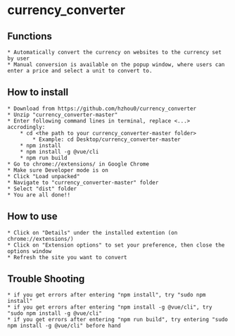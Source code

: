 # currency_converter

## Functions
    * Automatically convert the currency on websites to the currency set by user
    * Manual conversion is available on the popup window, where users can enter a price and select a unit to convert to.
    
## How to install
    * Download from https://github.com/hzhou0/currency_converter
    * Unzip "currency_converter-master"
    * Enter following command lines in terminal, replace <...> accrodingly:
        * cd <the path to your currency_converter-master folder>
            * Example: cd Desktop/currency_converter-master
        * npm install
        * npm install -g @vue/cli
        * npm run build
    * Go to chrome://extensions/ in Google Chrome
    * Make sure Developer mode is on
    * Click "Load unpacked"
    * Navigate to "currency_converter-master" folder
    * Select "dist" folder
    * You are all done!!

## How to use
    * Click on "Details" under the installed extention (on chrome://extensions/)
    * Click on "Extension options" to set your preference, then close the options window
    * Refresh the site you want to convert

## Trouble Shooting
    * if you get errors after entering "npm install", try "sudo npm install" 
    * if you get errors after entering "npm install -g @vue/cli", try "sudo npm install -g @vue/cli"
    * if you get errors after entering "npm run build", try entering "sudo npm install -g @vue/cli" before hand
